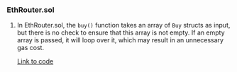 
### EthRouter.sol

1. In EthRouter.sol, the `buy()` function takes an array of `Buy` structs as input, but there is no check to ensure that this array is not empty. If an empty array is passed, it will loop over it, which may result in an unnecessary gas cost.

    [Link to code](https://github.com/code-423n4/2023-04-caviar/blob/cd8a92667bcb6657f70657183769c244d04c015c/src/EthRouter.sol#L99)


